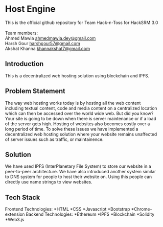 # Host Engine

This is the official github repository for Team Hack-n-Toss for HackSRM 3.0<br/><br/>
Team members:<br/>
Ahmed Mawia <ahmedmawia.dev@gmail.com> <br/>
Harsh Gour <harshgour57@gmail.com> <br/>
Akshat Khanna <khannakshat7@gmail.com> <br/>

## Introduction

This is a decentralized web hosting solution using blockchain and IPFS.<br/>

## Problem Statement

The way web hosting works today is by hosting all the web content including textual content, code and media content on a centralized location which can then be accessed over the world wide web. But did you know? Your site is going to be down when there is server maintenance or if a load of the server gets high. Hosting of websites also becomes costly over a long period of time. To solve these issues we have implemented a decentralized web hosting solution where your website remains unaffected of server issues such as traffic, or maintainence.<br/>

## Solution
We have used IPFS (InterPlanetary File System) to store our website in a peer-to-peer architecture. We have also introduced another system similar to DNS system for people to host their website on. Using this people can directly use name strings to view websites.<br/>

## Tech Stack
Frontend Technologies:
*HTML
*CSS
*Javascript
*Bootstrap
*Chrome-extension
Backend Technologies:
*Ethereum
*IPFS
*Blockchain
*Solidity
*Web3.js

